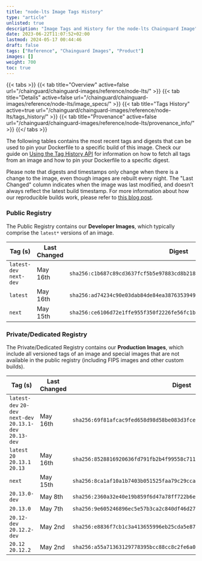 ```yaml
---
title: "node-lts Image Tags History"
type: "article"
unlisted: true
description: "Image Tags and History for the node-lts Chainguard Image"
date: 2023-06-22T11:07:52+02:00
lastmod: 2024-05-17 00:44:46
draft: false
tags: ["Reference", "Chainguard Images", "Product"]
images: []
weight: 700
toc: true
---
```


{{< tabs >}}
{{< tab title="Overview" active=false url="/chainguard/chainguard-images/reference/node-lts/" >}}
{{< tab title="Details" active=false url="/chainguard/chainguard-images/reference/node-lts/image_specs/" >}}
{{< tab title="Tags History" active=true url="/chainguard/chainguard-images/reference/node-lts/tags_history/" >}}
{{< tab title="Provenance" active=false url="/chainguard/chainguard-images/reference/node-lts/provenance_info/" >}}
{{</ tabs >}}

The following tables contains the most recent tags and digests that can be used to pin your Dockerfile to a specific build of this image. Check our guide on [Using the Tag History API](/chainguard/chainguard-images/using-the-tag-history-api/) for information on how to fetch all tags from an image and how to pin your Dockerfile to a specific digest.

Please note that digests and timestamps only change when there is a change to the image, even though images are rebuilt every night. The "Last Changed" column indicates when the image was last modified, and doesn't always reflect the latest build timestamp. For more information about how our reproducible builds work, please refer to [this blog post](https://www.chainguard.dev/unchained/reproducing-chainguards-reproducible-image-builds).

### Public Registry
The Public Registry contains our **Developer Images**, which typically comprise the `latest*` versions of an image.

| Tag (s)                  | Last Changed | Digest                                                                    |
|--------------------------|--------------|---------------------------------------------------------------------------|
|  `latest-dev` `next-dev` | May 16th     | `sha256:c1b687c89cd3637fcf5b5e97883cd8b218bd624554b214327514c30555e72f03` |
|  `latest`                | May 16th     | `sha256:ad74234c90e03dab84de84ea38763539498714d36980523e53581bbd21dc1526` |
|  `next`                  | May 15th     | `sha256:ce6106d72e1ffe955f350f2226fe56fc1baa2406eac32af4fce99f0f37fd3f1e` |


### Private/Dedicated Registry
The Private/Dedicated Registry contains our **Production Images**, which include all versioned tags of an image and special images that are not available in the public registry (including FIPS images and other custom builds).

| Tag (s)                                                     | Last Changed | Digest                                                                    |
|-------------------------------------------------------------|--------------|---------------------------------------------------------------------------|
|  `latest-dev` `20-dev` `next-dev` `20.13.1-dev` `20.13-dev` | May 16th     | `sha256:69f81afcac9fed658d98d58be083d3fce5e15ec2e3c9626bb5b3c39ed5daa968` |
|  `latest` `20` `20.13.1` `20.13`                            | May 16th     | `sha256:8528816920636fd791fb2b4f99558c71155d87176653f7cc29a591cc6425e8d7` |
|  `next`                                                     | May 15th     | `sha256:8ca1af10a1b7403b051525faa79c29ccafd193e47f740e8fd542b1404f2c32bc` |
|  `20.13.0-dev`                                              | May 8th      | `sha256:2360a32e40e19b859f6d47a78ff722b6e3533260547e961a24aae47ad2603aa1` |
|  `20.13.0`                                                  | May 7th      | `sha256:9e605246896ec5e57b3ca2c840df46d2736a52d8093823a237437374d1c1c788` |
|  `20.12-dev` `20.12.2-dev`                                  | May 2nd      | `sha256:e8836f7cb1c3a413655996eb25cda5e87fe8950b6af44ff77a39f0ca39b32bd0` |
|  `20.12` `20.12.2`                                          | May 2nd      | `sha256:a55a71363129778395bcc88cc8c2fe6a0f26affb1d7ee94862bef5c6e1f1c873` |

